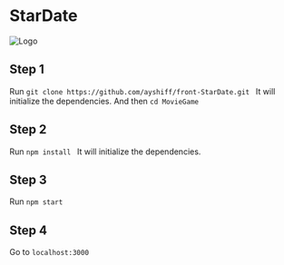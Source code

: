 # StarDate

![Logo]("./src/icons/logo.png")

## Step 1
Run ```git clone https://github.com/ayshiff/front-StarDate.git ```
It will initialize the dependencies.
And then ```cd MovieGame ```

## Step 2
Run ```npm install ```
It will initialize the dependencies.

## Step 3
Run ``` npm start ```

## Step 4
Go to ```localhost:3000```